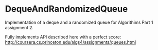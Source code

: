 # DequeAndRandomizedQueue
Implementation of a deque and a randomized queue for Algorithims Part 1 assignment 2. 

Fully implements API described here with a perfect score: http://coursera.cs.princeton.edu/algs4/assignments/queues.html
